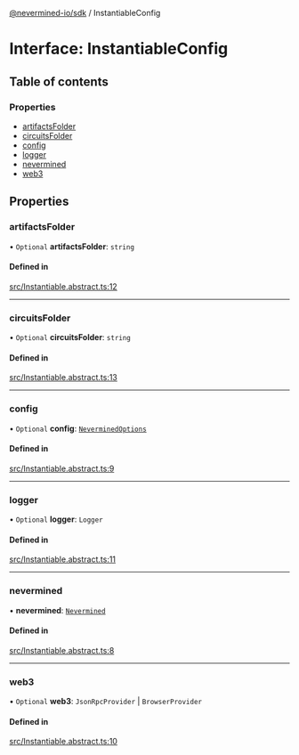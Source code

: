 [@nevermined-io/sdk](../code-reference.md) / InstantiableConfig

# Interface: InstantiableConfig

## Table of contents

### Properties

- [artifactsFolder](InstantiableConfig.md#artifactsfolder)
- [circuitsFolder](InstantiableConfig.md#circuitsfolder)
- [config](InstantiableConfig.md#config)
- [logger](InstantiableConfig.md#logger)
- [nevermined](InstantiableConfig.md#nevermined)
- [web3](InstantiableConfig.md#web3)

## Properties

### artifactsFolder

• `Optional` **artifactsFolder**: `string`

#### Defined in

[src/Instantiable.abstract.ts:12](https://github.com/nevermined-io/sdk-js/blob/bb26f8ab/src/Instantiable.abstract.ts#L12)

---

### circuitsFolder

• `Optional` **circuitsFolder**: `string`

#### Defined in

[src/Instantiable.abstract.ts:13](https://github.com/nevermined-io/sdk-js/blob/bb26f8ab/src/Instantiable.abstract.ts#L13)

---

### config

• `Optional` **config**: [`NeverminedOptions`](../classes/NeverminedOptions.md)

#### Defined in

[src/Instantiable.abstract.ts:9](https://github.com/nevermined-io/sdk-js/blob/bb26f8ab/src/Instantiable.abstract.ts#L9)

---

### logger

• `Optional` **logger**: `Logger`

#### Defined in

[src/Instantiable.abstract.ts:11](https://github.com/nevermined-io/sdk-js/blob/bb26f8ab/src/Instantiable.abstract.ts#L11)

---

### nevermined

• **nevermined**: [`Nevermined`](../classes/Nevermined.md)

#### Defined in

[src/Instantiable.abstract.ts:8](https://github.com/nevermined-io/sdk-js/blob/bb26f8ab/src/Instantiable.abstract.ts#L8)

---

### web3

• `Optional` **web3**: `JsonRpcProvider` \| `BrowserProvider`

#### Defined in

[src/Instantiable.abstract.ts:10](https://github.com/nevermined-io/sdk-js/blob/bb26f8ab/src/Instantiable.abstract.ts#L10)
